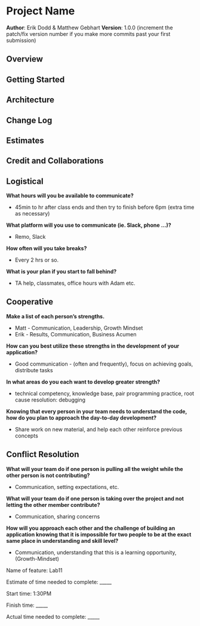 # Project Name

**Author**: Erik Dodd & Matthew Gebhart
**Version**: 1.0.0 (increment the patch/fix version number if you make more commits past your first submission)

## Overview
<!-- Provide a high level overview of what this application is and why you are building it, beyond the fact that it's an assignment for this class. (i.e. What's your problem domain?) -->

## Getting Started
<!-- What are the steps that a user must take in order to build this app on their own machine and get it running? -->

## Architecture
<!-- Provide a detailed description of the application design. What technologies (languages, libraries, etc) you're using, and any other relevant design information. -->

## Change Log
<!-- Use this area to document the iterative changes made to your application as each feature is successfully implemented. Use time stamps. Here's an example:

01-01-2001 4:59pm - Application now has a fully-functional express server, with a GET route for the location resource. -->

## Estimates
<!-- See below -->

## Credit and Collaborations
<!-- Give credit (and a link) to other people or resources that helped you build this application. -->

## Logistical

**What hours will you be available to communicate?**

- 45min to hr after class ends and then try to finish before 6pm (extra time as necessary)

**What platform will you use to communicate (ie. Slack, phone …)?**

- Remo, Slack

**How often will you take breaks?**

- Every 2 hrs or so.

**What is your plan if you start to fall behind?**

- TA help, classmates, office hours with Adam etc.

## Cooperative

**Make a list of each person’s strengths.**
- Matt - Communication, Leadership, Growth Mindset
- Erik - Results, Communication, Business Acumen

**How can you best utilize these strengths in the development of your application?**

- Good communication - (often and frequently), focus on achieving goals, distribute tasks

**In what areas do you each want to develop greater strength?**

- technical competency, knowledge base, pair programming practice, root cause resolution: debugging

**Knowing that every person in your team needs to understand the code, how do you plan to approach the day-to-day development?**

- Share work on new material, and help each other reinforce previous concepts

## Conflict Resolution

**What will your team do if one person is pulling all the weight while the other person is not contributing?**

- Communication, setting expectations, etc.

**What will your team do if one person is taking over the project and not letting the other member contribute?**

- Communication, sharing concerns

**How will you approach each other and the challenge of building an application knowing that it is impossible for two people to be at the exact same place in understanding and skill level?**

- Communication, understanding that this is a learning opportunity, (Growth-Mindset)

Name of feature: Lab11

Estimate of time needed to complete: _____

Start time: 1:30PM

Finish time: _____

Actual time needed to complete: _____
